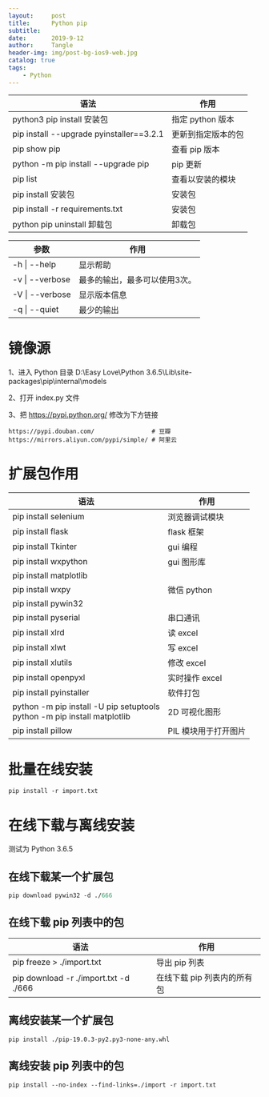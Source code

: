 ```yaml
---
layout:     post
title:      Python pip
subtitle:   
date:       2019-9-12
author:     Tangle
header-img: img/post-bg-ios9-web.jpg
catalog: true
tags:
    - Python
---
```


| 语法                                     | 作用               |
| ---------------------------------------- | ------------------ |
| python3 pip install 安装包               | 指定 python 版本   |
| pip install --upgrade pyinstaller==3.2.1 | 更新到指定版本的包 |
| pip show pip                             | 查看 pip 版本      |
| python -m pip install --upgrade pip      | pip 更新           |
| pip list                                 | 查看以安装的模块   |
| pip install 安装包                       | 安装包             |
| pip install -r requirements.txt          | 安装包             |
| python pip uninstall 卸载包              | 卸载包             |

| 参数            | 作用                          |
| --------------- | ----------------------------- |
| -h \| --help    | 显示帮助                      |
| -v \| --verbose | 最多的输出，最多可以使用3次。 |
| -V \| --verbose | 显示版本信息                  |
| -q \| --quiet   | 最少的输出                    |

# 镜像源

1、进入 Python 目录 D:\Easy Love\Python 3.6.5\Lib\site-packages\pip\internal\models

2、打开 index.py 文件

3、把 https://pypi.python.org/ 修改为下方链接

```
https://pypi.douban.com/                # 豆瓣
https://mirrors.aliyun.com/pypi/simple/ # 阿里云
```

# 扩展包作用

| 语法                                                         | 作用                 |
| ------------------------------------------------------------ | -------------------- |
| pip install selenium                                         | 浏览器调试模块       |
| pip install flask                                            | flask 框架           |
| pip install Tkinter                                          | gui 编程             |
| pip install wxpython                                         | gui 图形库           |
| pip install matplotlib                                       |                      |
| pip install wxpy                                             | 微信 python          |
| pip install pywin32                                          |                      |
| pip install pyserial                                         | 串口通讯             |
| pip install xlrd                                             | 读 excel             |
| pip install xlwt                                             | 写 excel             |
| pip install xlutils                                          | 修改 excel           |
| pip install openpyxl                                         | 实时操作 excel       |
| pip install pyinstaller                                      | 软件打包             |
| python -m pip install -U pip setuptools<br>python -m pip install matplotlib | 2D 可视化图形        |
| pip install pillow                                           | PIL 模块用于打开图片 |

# 批量在线安装


```
pip install -r import.txt
```

# 在线下载与离线安装

测试为 Python 3.6.5

## 在线下载某一个扩展包

```p
pip download pywin32 -d ./666
```

## 在线下载 pip 列表中的包

| 语法                                  | 作用                        |
| ------------------------------------- | --------------------------- |
| pip freeze > ./import.txt             | 导出 pip 列表               |
| pip download -r ./import.txt -d ./666 | 在线下载 pip 列表内的所有包 |

## 离线安装某一个扩展包

```
pip install ./pip-19.0.3-py2.py3-none-any.whl
```

## 离线安装 pip 列表中的包

```
pip install --no-index --find-links=./import -r import.txt
```
